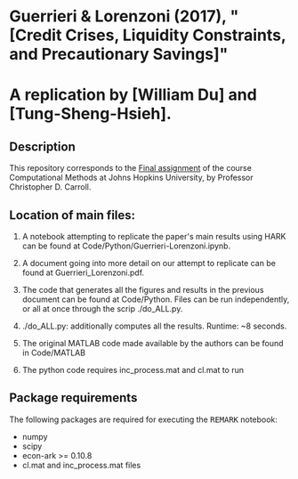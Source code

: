 # Guerrieri & Lorenzoni (2017), "[Credit Crises, Liquidity Constraints, and Precautionary Savings]"

# A replication by [William Du] and [Tung-Sheng-Hsieh].

## Description

This repository corresponds to the [Final assignment](https://github.com/ccarrollATjhuecon/Methods/blob/master/Assignments/14_Final-Class-Project/Final-Class-Project.md) of the course Computational Methods at Johns Hopkins University, by Professor Christopher D. Carroll.

## Location of main files:
  1. A notebook attempting to replicate the paper's main results using HARK can be found at Code/Python/Guerrieri-Lorenzoni.ipynb.

  2. A document going into more detail on our attempt to replicate can be found at Guerrieri_Lorenzoni.pdf.

  3. The code that generates all the figures and results in the previous document can be found at Code/Python. Files can be run independently, 
     or all at once through the scrip ./do_ALL.py. 

  4. ./do_ALL.py: additionally computes all the results.  Runtime: ~8 seconds.

  5. The original MATLAB code made available by the authors can be found in Code/MATLAB
  
  6. The python code requires inc_process.mat and cl.mat to run

## Package requirements

The following packages are required for executing the <tt>REMARK</tt> notebook:
- numpy
- scipy
- econ-ark >= 0.10.8
- cl.mat and inc_process.mat files

